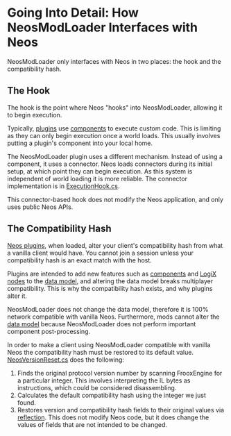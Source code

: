 # Going Into Detail: How NeosModLoader Interfaces with Neos

NeosModLoader only interfaces with Neos in two places: the hook and the compatibility hash.

## The Hook

The hook is the point where Neos "hooks" into NeosModLoader, allowing it to begin execution.

Typically, [plugins] use [components] to execute custom code. This is limiting as they can only begin execution once a world loads. This usually involves putting a plugin's component into your local home.

The NeosModLoader plugin uses a different mechanism. Instead of using a component, it uses a connector. Neos loads connectors during its initial setup, at which point they can begin execution. As this system is independent of world loading it is more reliable. The connector implementation is in [ExecutionHook.cs](../NeosModLoader/ExecutionHook.cs).

This connector-based hook does not modify the Neos application, and only uses public Neos APIs.

## The Compatibility Hash

[Neos plugins][plugin], when loaded, alter your client's compatibility hash from what a vanilla client would have. You cannot join a session unless your compatibility hash is an exact match with the host.

Plugins are intended to add new features such as [components] and [LogiX nodes][logix] to the [data model], and altering the data model breaks multiplayer compatibility. This is why the compatibility hash exists, and why plugins alter it.

NeosModLoader does not change the data model, therefore it is 100% network compatible with vanilla Neos. Furthermore, mods cannot alter the [data model] because NeosModLoader does not perform important component post-processing.

In order to make a client using NeosModLoader compatible with vanilla Neos the compatibility hash must be restored to its default value. [NeosVersionReset.cs](../NeosModLoader/NeosVersionReset.cs) does the following:

1. Finds the original protocol version number by scanning FrooxEngine for a particular integer. This involves interpreting the IL bytes as instructions, which could be considered disassembling.
2. Calculates the default compatibility hash using the integer we just found.
3. Restores version and compatibility hash fields to their original values via [reflection](https://docs.microsoft.com/en-us/dotnet/framework/reflection-and-codedom/reflection). This does not modify Neos code, but it does change the values of fields that are not intended to be changed.

[plugin]: https://wiki.neos.com/Plugins
[plugins]: https://wiki.neos.com/Plugins
[component]: https://wiki.neos.com/Component
[components]: https://wiki.neos.com/Component
[logix]: https://wiki.neos.com/LogiX
[data model]: https://wiki.neos.com/Core_Concepts#Data_Model
